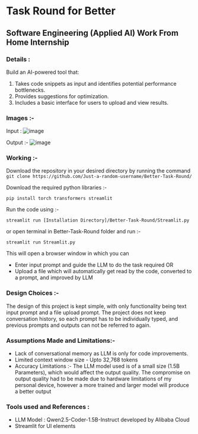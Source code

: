 # Task Round for Better
## Software Engineering (Applied AI) Work From Home Internship 
### Details :
Build an AI-powered tool that:
1. Takes code snippets as input and identifies potential performance bottlenecks.
2. Provides suggestions for optimization.
3. Includes a basic interface for users to upload and view results.

### Images :-
Input :
![image](https://github.com/user-attachments/assets/bcee48f4-ebb4-4d8b-b924-60229a0a011a)

Output :-
![image](https://github.com/user-attachments/assets/13de934d-9ae1-4344-a78f-2afa47b83d09)

### Working :- 
Download the repository in your desired directory by running the command 
```git clone https://github.com/Just-a-random-username/Better-Task-Round/```

Download the required python libraries :-
```
pip install torch transformers streamlit
```

Run the code using :-
```
streamlit run [Installation Directory]/Better-Task-Round/Streamlit.py
```
or open terminal in Better-Task-Round folder and run :-
```
streamlit run Streamlit.py
```
This will open a browser window in which you can 
- Enter input prompt and guide the LLM to do the task required OR
- Upload a file which will automatically get read by the code, converted to a prompt, and improved by LLM

### Design Choices :-
The design of this project is kept simple, with only functionality being text input prompt and a file upload prompt.
The project does not keep conversation history, so each prompt has to be individually typed, and previous prompts and outputs can not be referred to again.

### Assumptions Made and Limitations:-
- Lack of conversational memory as LLM is only for code improvements.
- Limited context window size - Upto 32,768 tokens
- Accuracy Limitations :- The LLM model used is of a small size (1.5B Parameters), which would affect the output quality. The compromise on output quality had to be made due to hardware limitations of my personal device, however a more trained and larger model will produce a better output

### Tools used and References :
- LLM Model : Qwen2.5-Coder-1.5B-Instruct developed by Alibaba Cloud
- Streamlit for UI elements
